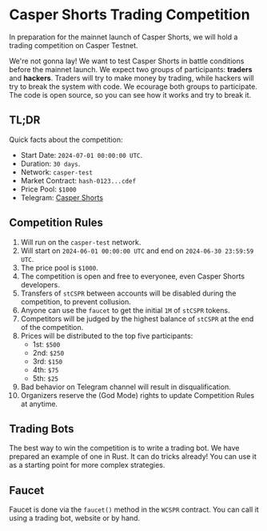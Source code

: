 # Casper Shorts Trading Competition

In preparation for the mainnet launch of Casper Shorts, we will hold a trading
competition on Casper Testnet.

We're not gonna lay! We want to test Casper Shorts in battle conditions before
the mainnet launch. We expect two groups of participants: __traders__ and
__hackers__. Traders will try to make money by trading, while hackers will try
to break the system with code. We ecourage both groups to participate. The code
is open source, so you can see how it works and try to break it.

## TL;DR

Quick facts about the competition:
- Start Date: `2024-07-01 00:00:00 UTC`.
- Duration: `30 days`.
- Network: `casper-test`
- Market Contract: `hash-0123...cdef`
- Price Pool: `$1000`
- Telegram: [Casper Shorts](https://t.me/casper_shorts)

## Competition Rules

1. Will run on the `casper-test` network.
2. Will start on `2024-06-01 00:00:00 UTC` and end on `2024-06-30 23:59:59 UTC`.
3. The price pool is `$1000`.
4. The competition is open and free to everyonee, even Casper Shorts developers.
5. Transfers of `stCSPR` between accounts will be disabled during the
   competition, to prevent collusion.
6. Anyone can use the `faucet` to get the initial `1M` of `stCSPR` tokens.
7. Competitors will be judged by the highest balance of `stCSPR` at the end of
   the competition.
8. Prices will be distributed to the top five participants:
   - 1st: `$500`
   - 2nd: `$250`
   - 3rd: `$150`
   - 4th: `$75`
   - 5th: `$25`
9. Bad behavior on Telegram channel will result in disqualification.
10. Organizers reserve the (God Mode) rights to update Competition Rules at
    anytime.

## Trading Bots

The best way to win the competition is to write a trading bot. We have prepared
an example of one in Rust. It can do tricks already! You can use it as a
starting point for more complex strategies.

## Faucet

Faucet is done via the `faucet()` method in the `WCSPR` contract. You can call
it using a trading bot, website or by hand.
